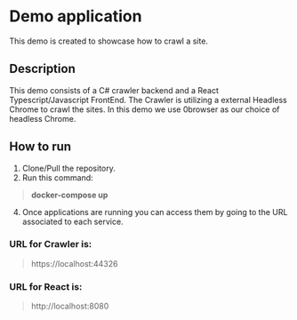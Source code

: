 # Demo application

This demo is created to showcase how to crawl a site.

## Description

This demo consists of a C# crawler backend and a React Typescript/Javascript FrontEnd. The Crawler is utilizing a external Headless Chrome to crawl the sites. In this demo we use 0browser as our choice of headless Chrome.

## How to run

1. Clone/Pull the repository.
2. Run this command:
> **docker-compose up** 
4. Once applications are running you can access them by going to the URL associated to each service.

### URL for Crawler is: 
> https://localhost:44326 
### URL for React is: 
> http://localhost:8080 

